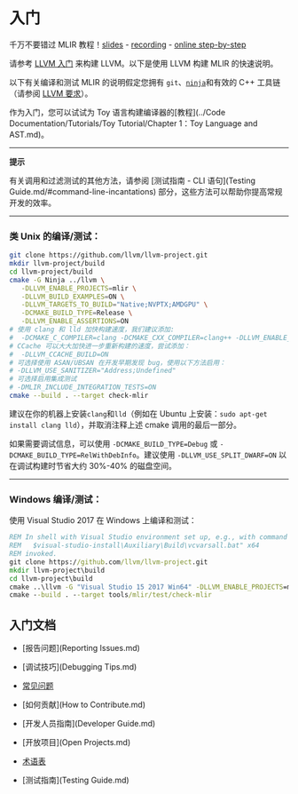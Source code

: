 # 入门

千万不要错过 MLIR 教程！[slides](https://llvm.org/devmtg/2020-09/slides/MLIR_Tutorial.pdf) - [recording](https://www.youtube.com/watch?v=Y4SvqTtOIDk) - [online step-by-step](https://mlir.llvm.org/docs/Tutorials/Toy/)

请参考 [LLVM 入门](https://llvm.org/docs/GettingStarted.html) 来构建 LLVM。以下是使用 LLVM 构建 MLIR 的快速说明。

以下有关编译和测试 MLIR 的说明假定您拥有 `git`、[`ninja`](https://ninja-build.org/)和有效的 C++ 工具链（请参阅 [LLVM 要求](https://llvm.org/docs/GettingStarted.html#requirements)）。

作为入门，您可以试试为 Toy 语言构建编译器的[教程](../Code Documentation/Tutorials/Toy Tutorial/Chapter 1：Toy Language and AST.md)。

------

**提示**

有关调用和过滤测试的其他方法，请参阅 [测试指南 - CLI 语句](Testing Guide.md/#command-line-incantations) 部分，这些方法可以帮助你提高常规开发的效率。

------

### 类 Unix 的编译/测试：

```sh
git clone https://github.com/llvm/llvm-project.git
mkdir llvm-project/build
cd llvm-project/build
cmake -G Ninja ../llvm \
   -DLLVM_ENABLE_PROJECTS=mlir \
   -DLLVM_BUILD_EXAMPLES=ON \
   -DLLVM_TARGETS_TO_BUILD="Native;NVPTX;AMDGPU" \
   -DCMAKE_BUILD_TYPE=Release \
   -DLLVM_ENABLE_ASSERTIONS=ON
# 使用 clang 和 lld 加快构建速度，我们建议添加:
#  -DCMAKE_C_COMPILER=clang -DCMAKE_CXX_COMPILER=clang++ -DLLVM_ENABLE_LLD=ON
# CCache 可以大大加快进一步重新构建的速度，尝试添加：
#  -DLLVM_CCACHE_BUILD=ON
# 可选择使用 ASAN/UBSAN 在开发早期发现 bug，使用以下方法启用：
# -DLLVM_USE_SANITIZER="Address;Undefined"
# 可选择启用集成测试
# -DMLIR_INCLUDE_INTEGRATION_TESTS=ON
cmake --build . --target check-mlir
```

建议在你的机器上安装`clang`和`lld`（例如在 Ubuntu 上安装：`sudo apt-get install clang lld`），并取消注释上述 cmake 调用的最后一部分。

如果需要调试信息，可以使用 `-DCMAKE_BUILD_TYPE=Debug` 或 `-DCMAKE_BUILD_TYPE=RelWithDebInfo`。建议使用 `-DLLVM_USE_SPLIT_DWARF=ON` 以在调试构建时节省大约 30%-40% 的磁盘空间。

------

### Windows 编译/测试：

使用 Visual Studio 2017 在 Windows 上编译和测试：

```bat
REM In shell with Visual Studio environment set up, e.g., with command such as
REM   $visual-studio-install\Auxiliary\Build\vcvarsall.bat" x64
REM invoked.
git clone https://github.com/llvm/llvm-project.git
mkdir llvm-project\build
cd llvm-project\build
cmake ..\llvm -G "Visual Studio 15 2017 Win64" -DLLVM_ENABLE_PROJECTS=mlir -DLLVM_BUILD_EXAMPLES=ON -DLLVM_TARGETS_TO_BUILD="Native" -DCMAKE_BUILD_TYPE=Release -Thost=x64 -DLLVM_ENABLE_ASSERTIONS=ON
cmake --build . --target tools/mlir/test/check-mlir
```

## 入门文档

- [报告问题](Reporting Issues.md)

- [调试技巧](Debugging Tips.md)

- [常见问题](FAQ.md)

- [如何贡献](How to Contribute.md)

- [开发人员指南](Developer Guide.md)

- [开放项目](Open Projects.md)

- [术语表](Glossary.md)

- [测试指南](Testing Guide.md)

  